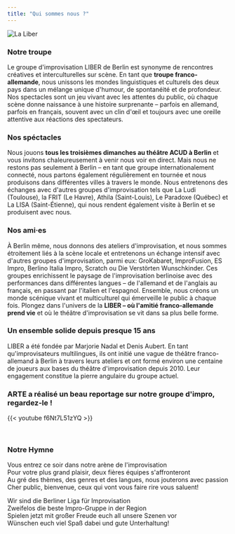 ```yaml
---
title: "Qui sommes nous ?"
---
```


<img src="../images/9.webp" alt="La Liber">

### Notre troupe

Le groupe d'improvisation LIBER de Berlin est synonyme de rencontres créatives et interculturelles sur scène. En tant que **troupe franco-allemande**, nous unissons les mondes linguistiques et culturels des deux pays dans un mélange unique d'humour, de spontanéité et de profondeur. Nos spectacles sont un jeu vivant avec les attentes du public, où chaque scène donne naissance à une histoire surprenante – parfois en allemand, parfois en français, souvent avec un clin d'œil et toujours avec une oreille attentive aux réactions des spectateurs.

### Nos spéctacles

Nous jouons **tous les troisièmes dimanches au théâtre ACUD à Berlin** et vous invitons chaleureusement à venir nous voir en direct. Mais nous ne restons pas seulement à Berlin – en tant que groupe internationalement connecté, nous partons également régulièrement en tournée et nous produisons dans différentes villes à travers le monde. Nous entretenons des échanges avec d'autres groupes d'improvisation tels que La Ludi (Toulouse), la FRIT (Le Havre), Athila (Saint-Louis), Le Paradoxe (Québec) et La LISA (Saint-Étienne), qui nous rendent également visite à Berlin et se produisent avec nous.

### Nos ami·es

À Berlin même, nous donnons des ateliers d'improvisation, et nous sommes étroitement liés à la scène locale et entretenons un échange intensif avec d'autres groupes d'improvisation, parmi eux: GroKabaret, ImproFusion, ES Impro, Berlino Italia Impro, Scratch ou Die Verstörten Wunschkinder. Ces groupes enrichissent le paysage de l'improvisation berlinoise avec des performances dans différentes langues – de l'allemand et de l'anglais au français, en passant par l'italien et l'espagnol. Ensemble, nous créons un monde scénique vivant et multiculturel qui émerveille le public à chaque fois. Plongez dans l'univers de la **LIBER – où l'amitié franco-allemande prend vie** et où le théâtre d'improvisation se vit dans sa plus belle forme.

### Un ensemble solide depuis presque 15 ans 

LIBER a été fondée par Marjorie Nadal et Denis Aubert. En tant qu'improvisateurs multilingues, ils ont initié une vague de théâtre franco-allemand à Berlin à travers leurs ateliers et ont formé environ une centaine de joueurs aux bases du théâtre d'improvisation depuis 2010. Leur engagement constitue la pierre angulaire du groupe actuel.

### ARTE a réalisé un beau reportage sur notre groupe d'impro, regardez-le !

{{< youtube f6Nt7L51zYQ >}}

<br/>

### Notre Hymne 

<div class="text-center">

Vous entrez ce soir dans notre arène de l'improvisation\
Pour votre plus grand plaisir, deux fières équipes s'affronteront\
Au gré des thèmes, des genres et des langues, nous jouterons avec passion\
Cher public, bienvenue, ceux qui vont vous faire rire vous saluent!

Wir sind die Berliner Liga für Improvisation\
Zweifelos die beste Impro-Gruppe in der Region\
Spielen jetzt mit großer Freude euch all unsere Szenen vor\
Wünschen euch viel Spaß dabei und gute Unterhaltung! 			
<!-- </div> -->
<!-- <img src="../images/8.webp" alt="La Liber"> -->

